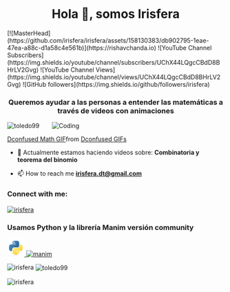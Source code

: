 <h1 align="center">Hola 👋, somos Irisfera</h1>
[![MasterHead](https://github.com/irisfera/irisfera/assets/158130383/db902795-1eae-47ea-a88c-d1a58c4e561b)](https://rishavchanda.io)
![YouTube Channel Subscribers](https://img.shields.io/youtube/channel/subscribers/UChX44LQgcCBdD8BHrLV2Gvg)
![YouTube Channel Views](https://img.shields.io/youtube/channel/views/UChX44LQgcCBdD8BHrLV2Gvg)
![GitHub followers](https://img.shields.io/github/followers/irisfera)

<h3 align="center">Queremos ayudar a las personas a entender las matemáticas a través de videos con animaciones</h3>

<img align="right" alt="Coding" width="400" src="https://github.com/irisfera/irisfera/assets/158130383/db902795-1eae-47ea-a88c-d1a58c4e561b">


<p align="left"> <img src="https://tenor.com/es/view/dconfused-math-solving-gif-10774777" alt="toledo99" /> </p>
<div class="tenor-gif-embed" data-postid="10774777" data-share-method="host" data-aspect-ratio="1.79104" data-width="100%"><a href="https://tenor.com/view/dconfused-math-solving-gif-10774777">Dconfused Math GIF</a>from <a href="https://tenor.com/search/dconfused-gifs">Dconfused GIFs</a></div> <script type="text/javascript" async src="https://tenor.com/embed.js"></script>

- 🌱 Actualmente estamos haciendo videos sobre: **Combinatoria y teorema del binomio**

- 📫 How to reach me **irisfera.dt@gmail.com**


<h3 align="left">Connect with me:</h3>
<p align="left">
<a href="https://www.youtube.com/@irisfera" target="blank"><img align="center" src="https://raw.githubusercontent.com/rahuldkjain/github-profile-readme-generator/master/src/images/icons/Social/youtube.svg" alt="irisfera" height="30" width="40" /></a>
</p>

<h3 align="left">Usamos Python y la librería Manim versión community</h3>
<p align="left"> <a href="https://www.python.org" target="_blank" rel="noreferrer"> <img src="https://raw.githubusercontent.com/devicons/devicon/master/icons/python/python-original.svg" alt="python" width="40" height="40"/> </a>
<a href="https://www.manim.community" target="_blank" rel="noreferrer"> <img src="https://github.com/irisfera/irisfera/assets/158130383/8f59b2d9-50dd-4a6f-9ac2-2e06c12c7679" alt="manim" width="40" height="40"/> </a></p>

<p><img align="left" src="https://github-readme-stats.vercel.app/api/top-langs?username=irisfera&show_icons=true&locale=en&layout=compact" alt="irisfera" /></p>

<p>&nbsp;<img align="center" src="https://github-readme-stats.vercel.app/api?username=irisfera&show_icons=true&locale=en" alt="toledo99" /></p>

<p><img align="center" src="https://github-readme-streak-stats.herokuapp.com/?user=irisfera&" alt="irisfera" /></p>

<!--
**irisfera/irisfera** is a ✨ _special_ ✨ repository because its `README.md` (this file) appears on your GitHub profile.

Here are some ideas to get you started:

- 🔭 I’m currently working on ...
- 🌱 I’m currently learning ...
- 👯 I’m looking to collaborate on ...
- 🤔 I’m looking for help with ...
- 💬 Ask me about ...
- 📫 How to reach me: ...
- 😄 Pronouns: ...
- ⚡ Fun fact: ...
-->
